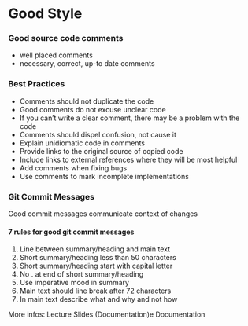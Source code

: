 # Good Style

### Good source code comments
* well placed comments
* necessary, correct, up-to date comments

### Best Practices
* Comments should not duplicate the code
* Good comments do not excuse unclear code
* If you can’t write a clear comment, there may be a problem with the code
* Comments should dispel confusion, not cause it
* Explain unidiomatic code in comments
* Provide links to the original source of copied code
* Include links to external references where they will be most helpful
* Add comments when fixing bugs
* Use comments to mark incomplete implementations


### Git Commit Messages  
Good commit messages communicate context of changes

#### 7 rules for good git commit messages

1.  Line between summary/heading and main text
2. Short summary/heading less than 50 characters
3. Short summary/heading start with capital letter
4. No . at end of short summary/heading
5. Use imperative mood in summary
6. Main text should line break after 72 characters
7. In main text describe what and why and not how

More infos: Lecture Slides (Documentation)e Documentation